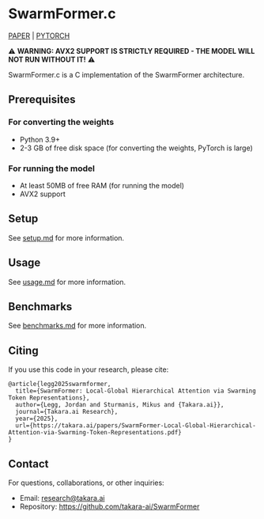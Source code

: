 # SwarmFormer.c
[PAPER](https://takara.ai/papers/SwarmFormer-Local-Global-Hierarchical-Attention-via-Swarming-Token-Representations.pdf) | [PYTORCH](https://github.com/takara-ai/SwarmFormer)

⚠️ **WARNING: AVX2 SUPPORT IS STRICTLY REQUIRED - THE MODEL WILL NOT RUN WITHOUT IT!** ⚠️

SwarmFormer.c is a C implementation of the SwarmFormer architecture.

## Prerequisites


### For converting the weights
- Python 3.9+
- 2-3 GB of free disk space (for converting the weights, PyTorch is large)

### For running the model
- At least 50MB of free RAM (for running the model)
- AVX2 support

## Setup

See [setup.md](setup.md) for more information.

## Usage

See [usage.md](usage.md) for more information.

## Benchmarks

See [benchmarks.md](benchmarks.md) for more information.

## Citing

If you use this code in your research, please cite:

```
@article{legg2025swarmformer,
  title={SwarmFormer: Local-Global Hierarchical Attention via Swarming Token Representations},
  author={Legg, Jordan and Sturmanis, Mikus and {Takara.ai}},
  journal={Takara.ai Research},
  year={2025},
  url={https://takara.ai/papers/SwarmFormer-Local-Global-Hierarchical-Attention-via-Swarming-Token-Representations.pdf}
}
```

## Contact
For questions, collaborations, or other inquiries:

- Email: research@takara.ai
- Repository: https://github.com/takara-ai/SwarmFormer